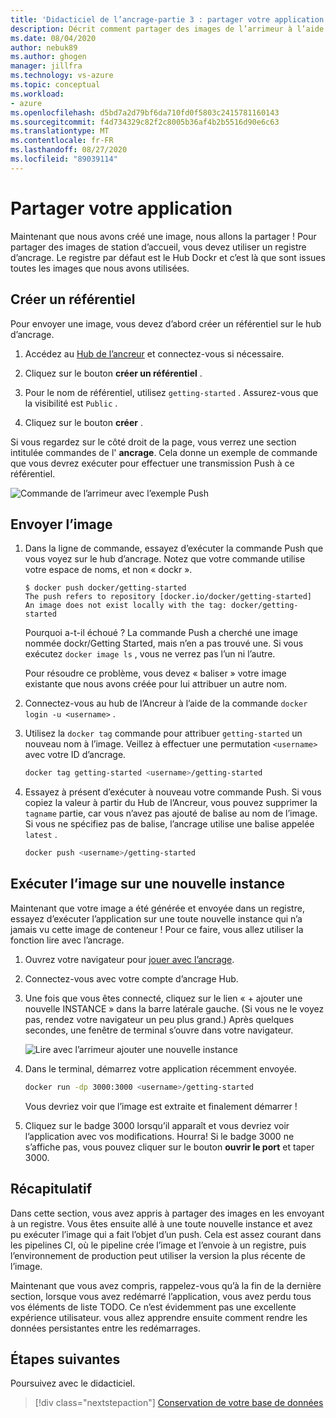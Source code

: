 ```yaml
---
title: 'Didacticiel de l’ancrage-partie 3 : partager votre application'
description: Décrit comment partager des images de l’arrimeur à l’aide du Registre du Hub Dockr.
ms.date: 08/04/2020
author: nebuk89
ms.author: ghogen
manager: jillfra
ms.technology: vs-azure
ms.topic: conceptual
ms.workload:
- azure
ms.openlocfilehash: d5bd7a2d79bf6da710fd0f5803c2415781160143
ms.sourcegitcommit: f4d734329c82f2c8005b36af4b2b5516d90e6c63
ms.translationtype: MT
ms.contentlocale: fr-FR
ms.lasthandoff: 08/27/2020
ms.locfileid: "89039114"
---
```

# <a name="share-your-app"></a>Partager votre application

Maintenant que nous avons créé une image, nous allons la partager ! Pour partager des images de station d’accueil, vous devez utiliser un registre d’ancrage. Le registre par défaut est le Hub Dockr et c’est là que sont issues toutes les images que nous avons utilisées.

## <a name="create-a-repo"></a>Créer un référentiel

Pour envoyer une image, vous devez d’abord créer un référentiel sur le hub d’ancrage.

1. Accédez au [Hub de l’ancreur](https://hub.docker.com) et connectez-vous si nécessaire.

1. Cliquez sur le bouton **créer un référentiel** .

1. Pour le nom de référentiel, utilisez `getting-started` . Assurez-vous que la visibilité est `Public` .

1. Cliquez sur le bouton **créer** .

Si vous regardez sur le côté droit de la page, vous verrez une section intitulée commandes de l' **ancrage**. Cela donne un exemple de commande que vous devrez exécuter pour effectuer une transmission Push à ce référentiel.

![Commande de l’arrimeur avec l’exemple Push](media/push-command.png)

## <a name="push-the-image"></a>Envoyer l’image

1. Dans la ligne de commande, essayez d’exécuter la commande Push que vous voyez sur le hub d’ancrage. Notez que votre commande utilise votre espace de noms, et non « dockr ».

    ```plaintext
    $ docker push docker/getting-started
    The push refers to repository [docker.io/docker/getting-started]
    An image does not exist locally with the tag: docker/getting-started
    ```

    Pourquoi a-t-il échoué ? La commande Push a cherché une image nommée dockr/Getting Started, mais n’en a pas trouvé une. Si vous exécutez `docker image ls` , vous ne verrez pas l’un ni l’autre.

    Pour résoudre ce problème, vous devez « baliser » votre image existante que nous avons créée pour lui attribuer un autre nom.

1. Connectez-vous au hub de l’Ancreur à l’aide de la commande `docker login -u <username>` .

1. Utilisez la `docker tag` commande pour attribuer `getting-started` un nouveau nom à l’image. Veillez à effectuer une permutation `<username>` avec votre ID d’ancrage.

    ```bash
    docker tag getting-started <username>/getting-started
    ```

1. Essayez à présent d’exécuter à nouveau votre commande Push. Si vous copiez la valeur à partir du Hub de l’Ancreur, vous pouvez supprimer la `tagname` partie, car vous n’avez pas ajouté de balise au nom de l’image. Si vous ne spécifiez pas de balise, l’ancrage utilise une balise appelée `latest` .

    ```bash
    docker push <username>/getting-started
    ```

## <a name="run-the-image-on-a-new-instance"></a>Exécuter l’image sur une nouvelle instance

Maintenant que votre image a été générée et envoyée dans un registre, essayez d’exécuter l’application sur une toute nouvelle instance qui n’a jamais vu cette image de conteneur ! Pour ce faire, vous allez utiliser la fonction lire avec l’ancrage.

1. Ouvrez votre navigateur pour [jouer avec l’ancrage](http://play-with-docker.com).

1. Connectez-vous avec votre compte d’ancrage Hub.

1. Une fois que vous êtes connecté, cliquez sur le lien « + ajouter une nouvelle INSTANCE » dans la barre latérale gauche. (Si vous ne le voyez pas, rendez votre navigateur un peu plus grand.) Après quelques secondes, une fenêtre de terminal s’ouvre dans votre navigateur.

    ![Lire avec l’arrimeur ajouter une nouvelle instance](media/pwd-add-new-instance.png)

1. Dans le terminal, démarrez votre application récemment envoyée.

    ```bash
    docker run -dp 3000:3000 <username>/getting-started
    ```

    Vous devriez voir que l’image est extraite et finalement démarrer !

1. Cliquez sur le badge 3000 lorsqu’il apparaît et vous devriez voir l’application avec vos modifications. Hourra! Si le badge 3000 ne s’affiche pas, vous pouvez cliquer sur le bouton **ouvrir le port** et taper 3000.

## <a name="recap"></a>Récapitulatif

Dans cette section, vous avez appris à partager des images en les envoyant à un registre. Vous êtes ensuite allé à une toute nouvelle instance et avez pu exécuter l’image qui a fait l’objet d’un push. Cela est assez courant dans les pipelines CI, où le pipeline crée l’image et l’envoie à un registre, puis l’environnement de production peut utiliser la version la plus récente de l’image.

Maintenant que vous avez compris, rappelez-vous qu’à la fin de la dernière section, lorsque vous avez redémarré l’application, vous avez perdu tous vos éléments de liste TODO. Ce n’est évidemment pas une excellente expérience utilisateur. vous allez apprendre ensuite comment rendre les données persistantes entre les redémarrages.

## <a name="next-steps"></a>Étapes suivantes

Poursuivez avec le didacticiel.

> [!div class="nextstepaction"]
> [Conservation de votre base de données](persist-your-data.md)